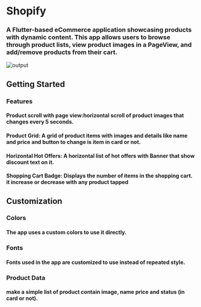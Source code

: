 # Shopify
### A Flutter-based eCommerce application showcasing products with dynamic content. This app allows users to browse through product lists, view product images in a PageView, and add/remove products from their cart.
![output](https://github.com/user-attachments/assets/67653f47-42da-4f27-8134-e1fa5fcdf89d)

## Getting Started
### Features
#### Product scroll with page view:horizontal scroll of product images that changes every 5 seconds.
#### Product Grid: A grid of product items with images and details like name and price and button to change is item in card or not.
#### Horizontal Hot Offers: A horizontal list of hot offers with Banner that show discount text on it.
#### Shopping Cart Badge: Displays the number of items in the shopping cart. it increase or decrease with any product tapped

## Customization
### Colors
#### The app uses a custom colors to use it directly.

### Fonts
#### Fonts used in the app are customized to use instead of repeated style.

### Product Data
#### make a simple list of product contain image, name price and status (in card or not).
